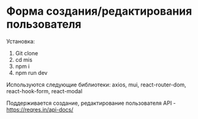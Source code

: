 # Форма создания/редактирования пользователя

Установка:

1. Git clone
2. cd mis
3. npm i
4. npm run dev

Используются следующие библиотеки:
axios, mui, react-router-dom, react-hook-form, react-modal

Поддерживается создание, редактирование пользователя
API - https://reqres.in/api-docs/
